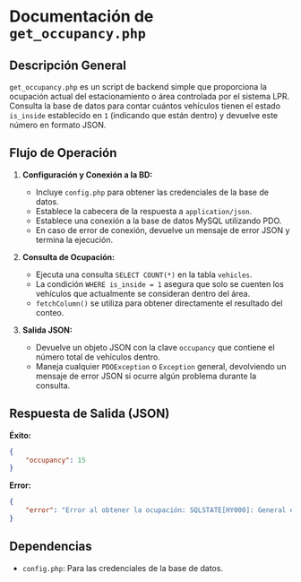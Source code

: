 # Documentación de `get_occupancy.php`

## Descripción General

`get_occupancy.php` es un script de backend simple que proporciona la ocupación actual del estacionamiento o área controlada por el sistema LPR. Consulta la base de datos para contar cuántos vehículos tienen el estado `is_inside` establecido en `1` (indicando que están dentro) y devuelve este número en formato JSON.

## Flujo de Operación

1.  **Configuración y Conexión a la BD:**
    *   Incluye `config.php` para obtener las credenciales de la base de datos.
    *   Establece la cabecera de la respuesta a `application/json`.
    *   Establece una conexión a la base de datos MySQL utilizando PDO.
    *   En caso de error de conexión, devuelve un mensaje de error JSON y termina la ejecución.

2.  **Consulta de Ocupación:**
    *   Ejecuta una consulta `SELECT COUNT(*)` en la tabla `vehicles`.
    *   La condición `WHERE is_inside = 1` asegura que solo se cuenten los vehículos que actualmente se consideran dentro del área.
    *   `fetchColumn()` se utiliza para obtener directamente el resultado del conteo.

3.  **Salida JSON:**
    *   Devuelve un objeto JSON con la clave `occupancy` que contiene el número total de vehículos dentro.
    *   Maneja cualquier `PDOException` o `Exception` general, devolviendo un mensaje de error JSON si ocurre algún problema durante la consulta.

## Respuesta de Salida (JSON)

**Éxito:**

```json
{
    "occupancy": 15
}
```

**Error:**

```json
{
    "error": "Error al obtener la ocupación: SQLSTATE[HY000]: General error: 1 no such table: vehicles"
}
```

## Dependencias

*   `config.php`: Para las credenciales de la base de datos.